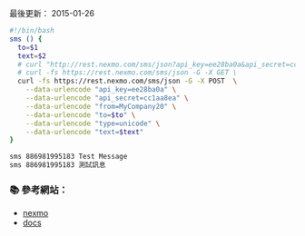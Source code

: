 最後更新： 2015-01-26 

```bash
#!/bin/bash
sms () {
  to=$1
  text=$2
  # curl "http://rest.nexmo.com/sms/json?api_key=ee28ba0a&api_secret=cc1aa8ea&from=MyCompany20&to=$to&type=unicode&text=$text";
  # curl -fs https://rest.nexmo.com/sms/json -G -X GET \
  curl -fs https://rest.nexmo.com/sms/json -G -X POST  \
    --data-urlencode "api_key=ee28ba0a" \
    --data-urlencode "api_secret=cc1aa8ea" \
    --data-urlencode "from=MyCompany20" \
    --data-urlencode "to=$to" \
    --data-urlencode "type=unicode" \
    --data-urlencode "text=$text"
}

sms 886981995183 Test Message
sms 886981995183 測試訊息
```

### :books: 參考網站：
- [nexmo](https://www.nexmo.com/)
- [docs](https://docs.nexmo.com/)